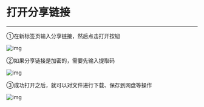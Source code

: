 # 打开分享链接

---

①在新标签页输入分享链接，然后点击打开按钮

![img](http://yanxuan.nosdn.127.net/429fd069d71843a23eda75d7b8555222.png)

②如果分享链接是加密的，需要先输入提取码

![img](http://yanxuan.nosdn.127.net/c90e48b9d1273706ab50585a44be470b.png)

③成功打开之后，就可以对文件进行下载、保存到网盘等操作

![img](http://yanxuan.nosdn.127.net/d61135bca68707922ee3df8f69a17200.png)